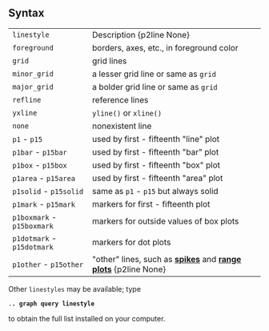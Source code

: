 ## Syntax

|                            |                                                                                                                                                                                                                                                |
|----------------------------|------------------------------------------------------------------------------------------------------------------------------------------------------------------------------------------------------------------------------------------------|
| `linestyle`                | Description {p2line None}                                                                                                                                                                                                                      |
| `foreground`               | borders, axes, etc., in foreground color                                                                                                                                                                                                       |
| `grid`                     | grid lines                                                                                                                                                                                                                                     |
| `minor_grid`               | a lesser grid line or same as `grid`                                                                                                                                                                                                           |
| `major_grid`               | a bolder grid line or same as `grid`                                                                                                                                                                                                           |
| `refline`                  | reference lines                                                                                                                                                                                                                                |
| `yxline`                   | `yline()` or `xline()`                                                                                                                                                                                                                         |
| `none`                     | nonexistent line                                                                                                                                                                                                                               |
| `p1` - `p15`               | used by first - fifteenth "line" plot                                                                                                                                                                                                          |
| `p1bar` - `p15bar`         | used by first - fifteenth "bar" plot                                                                                                                                                                                                           |
| `p1box` - `p15box`         | used by first - fifteenth "box" plot                                                                                                                                                                                                           |
| `p1area` - `p15area`       | used by first - fifteenth "area" plot                                                                                                                                                                                                          |
| `p1solid` - `p15solid`     | same as `p1` - `p15` but always solid                                                                                                                                                                                                          |
| `p1mark` - `p15mark`       | markers for first - fifteenth plot                                                                                                                                                                                                             |
| `p1boxmark` - `p15boxmark` | markers for outside values of box plots                                                                                                                                                                                                        |
| `p1dotmark` - `p15dotmark` | markers for dot plots                                                                                                                                                                                                                          |
| `p1other` - `p15other`     | "other" lines, such as [<strong>spikes</strong>](http://www.stata.com/help.cgi?twoway_spike) and [<strong>range plots</strong>](http://www.stata.com/help.cgi?twoway_rcap) {p2line None} |

Other `linestyles` may be available; type

`.`**`. graph query linestyle`**

to obtain the full list installed on your computer.
